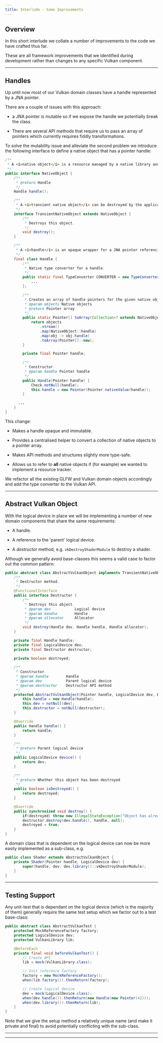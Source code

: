 ```yaml
---
title: Interlude - Some Improvements
---
```


## Overview

In this short interlude we collate a number of improvements to the code we have crafted thus far.

These are all framework improvements that we identified during development rather than changes to any specific Vulkan component.

---

## Handles

Up until now most of our Vulkan domain classes have a handle represented by a JNA pointer.

There are a couple of issues with this approach:

- a JNA pointer is mutable so if we expose the handle we potentially break the class.

- There are several API methods that require us to pass an array of pointers which currently requires fiddly transformations.

To solve the mutability issue and alleviate the second problem we introduce the following interface to define a native object that has a pointer handle:

```java
/**
 * A <i>native object</i> is a resource managed by a native library and referenced by a JNA pointer.
 */
public interface NativeObject {
    /**
     * @return Handle
     */
    Handle handle();

    /**
     * A <i>transient native object</i> can be destroyed by the application.
     */
    interface TransientNativeObject extends NativeObject {
        /**
         * Destroys this object.
         */
        void destroy();
    }

    /**
     * A <i>handle</i> is an opaque wrapper for a JNA pointer referencing a native object.
     */
    final class Handle {
        /**
         * Native type converter for a handle.
         */
        public static final TypeConverter CONVERTER = new TypeConverter() {
            ...
        };

        /**
         * Creates an array of handle pointers for the given native objects.
         * @param objects Native objects
         * @return Pointer array
         */
        public static Pointer[] toArray(Collection<? extends NativeObject> objects) {
            return objects
                .stream()
                .map(NativeObject::handle)
                .map(obj -> obj.handle)
                .toArray(Pointer[]::new);
        }

        private final Pointer handle;

        /**
         * Constructor.
         * @param handle Pointer handle
         */
        public Handle(Pointer handle) {
            Check.notNull(handle);
            this.handle = new Pointer(Pointer.nativeValue(handle));
        }

      ...
    }
}
```

This change:

- Makes a handle opaque and immutable.

- Provides a centralised helper to convert a collection of native objects to a pointer array.

- Makes API methods and structures slightly more type-safe.

- Allows us to refer to **all** native objects if (for example) we wanted to implement a resource tracker.

We refactor all the existing GLFW and Vulkan domain objects accordingly and add the type converter to the Vulkan API.

---

## Abstract Vulkan Object

With the logical device in place we will be implementing a number of new domain components that share the same requirements:

- A handle.

- A reference to the 'parent' logical device.

- A _destructor_ method, e.g. `vkDestroyShaderModule` to destroy a shader.

Although we generally avoid base-classes this seems a valid case to factor out the common pattern:

```java
public abstract class AbstractVulkanObject implements TransientNativeObject {
    /**
     * Destructor method.
     */
    @FunctionalInterface
    public interface Destructor {
        /**
         * Destroys this object.
         * @param dev           Logical device
         * @param handle        Handle
         * @param allocator     Allocator
         */
        void destroy(Handle dev, Handle handle, Handle allocator);
    }

    private final Handle handle;
    private final LogicalDevice dev;
    private final Destructor destructor;
    
    private boolean destroyed;

    /**
     * Constructor.
     * @param handle        Handle
     * @param dev           Parent logical device
     * @param destructor    Destructor API method
     */
    protected AbstractVulkanObject(Pointer handle, LogicalDevice dev, Destructor destructor) {
        this.handle = new Handle(handle);
        this.dev = notNull(dev);
        this.destructor = notNull(destructor);
    }

    @Override
    public Handle handle() {
        return handle;
    }

    /**
     * @return Parent logical device
     */
    public LogicalDevice device() {
        return dev;
    }

    /**
     * @return Whether this object has been destroyed
     */
    public boolean isDestroyed() {
        return destroyed;
    }

    @Override
    public synchronized void destroy() {
        if(destroyed) throw new IllegalStateException("Object has already been destroyed: " + this);
        destructor.destroy(dev.handle(), handle, null);
        destroyed = true;
    }
}
```

A domain class that is dependent on the logical device can now be more easily implemented as a sub-class, e.g.

```java
public class Shader extends AbstractVulkanObject {
    private Shader(Pointer handle, LogicalDevice dev) {
        super(handle, dev, dev.library()::vkDestroyShaderModule);
    }
}
```

---

## Testing Support

Any unit-test that is dependant on the logical device (which is the majority of them) generally require the same test setup which we factor out to a test base-class:

```java
public abstract class AbstractVulkanTest {
    protected MockReferenceFactory factory;
    protected LogicalDevice dev;
    protected VulkanLibrary lib;

    @BeforeEach
    private final void beforeVulkanTest() {
        // Create API
        lib = mock(VulkanLibrary.class);

        // Init reference factory
        factory = new MockReferenceFactory();
        when(lib.factory()).thenReturn(factory);

        // Create logical device
        dev = mock(LogicalDevice.class);
        when(dev.handle()).thenReturn(new Handle(new Pointer(42)));
        when(dev.library()).thenReturn(lib);
    }
}
```

Note that we give the setup method a relatively unique name (and make it private and final) to avoid potentially conflicting with the sub-class.

---

---


